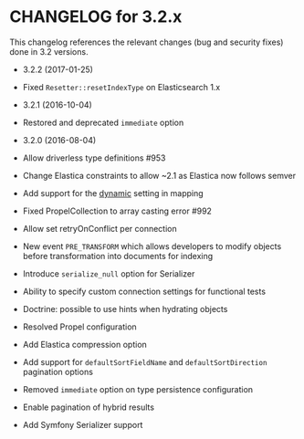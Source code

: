CHANGELOG for 3.2.x
===================

This changelog references the relevant changes (bug and security fixes) done
in 3.2 versions.

* 3.2.2 (2017-01-25)

 * Fixed `Resetter::resetIndexType` on Elasticsearch 1.x

* 3.2.1 (2016-10-04)

 * Restored and deprecated `immediate` option

* 3.2.0 (2016-08-04)

 * Allow driverless type definitions #953
 * Change Elastica constraints to allow ~2.1 as Elastica now follows semver
 * Add support for the [dynamic](https://www.elastic.co/guide/en/elasticsearch/reference/current/dynamic.html) setting in mapping
 * Fixed PropelCollection to array casting error #992
 * Allow set retryOnConflict per connection
 * New event `PRE_TRANSFORM` which allows developers to modify objects before
   transformation into documents for indexing
 * Introduce `serialize_null` option for Serializer
 * Ability to specify custom connection settings for functional tests
 * Doctrine: possible to use hints when hydrating objects
 * Resolved Propel configuration
 * Add Elastica compression option
 * Add support for `defaultSortFieldName` and `defaultSortDirection` pagination options
 * Removed `immediate` option on type persistence configuration
 * Enable pagination of hybrid results
 * Add Symfony Serializer support
